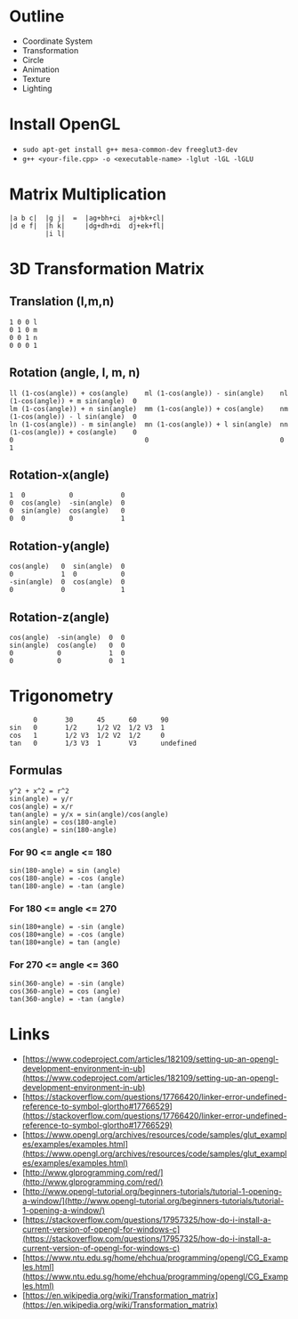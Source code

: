 # Outline

* Coordinate System
* Transformation
* Circle
* Animation
* Texture
* Lighting

# Install OpenGL

* `sudo apt-get install g++ mesa-common-dev freeglut3-dev`
* `g++ <your-file.cpp> -o <executable-name> -lglut -lGL -lGLU`

# Matrix Multiplication

```
|a b c|  |g j|  =  |ag+bh+ci  aj+bk+cl|
|d e f|  |h k|     |dg+dh+di  dj+ek+fl|
         |i l|
```

# 3D Transformation Matrix

## Translation (l,m,n)

```
1 0 0 l
0 1 0 m
0 0 1 n
0 0 0 1
```

## Rotation (angle, l, m, n)

```
ll (1-cos(angle)) + cos(angle)    ml (1-cos(angle)) - sin(angle)    nl (1-cos(angle)) + m sin(angle)  0
lm (1-cos(angle)) + n sin(angle)  mm (1-cos(angle)) + cos(angle)    nm (1-cos(angle)) - l sin(angle)  0
ln (1-cos(angle)) - m sin(angle)  mn (1-cos(angle)) + l sin(angle)  nn (1-cos(angle)) + cos(angle)    0
0                                 0                                 0                                 1
```

## Rotation-x(angle)

```
1  0           0            0
0  cos(angle)  -sin(angle)  0
0  sin(angle)  cos(angle)   0
0  0           0            1
```

## Rotation-y(angle)

```
cos(angle)   0  sin(angle)  0
0            1  0           0
-sin(angle)  0  cos(angle)  0
0            0              1
```

## Rotation-z(angle)

```
cos(angle)  -sin(angle)  0  0
sin(angle)  cos(angle)   0  0
0           0            1  0
0           0            0  1
```

# Trigonometry

```
      0       30      45      60      90
sin   0       1/2     1/2 V2  1/2 V3  1
cos   1       1/2 V3  1/2 V2  1/2     0
tan   0       1/3 V3  1       V3      undefined
```

## Formulas

```
y^2 + x^2 = r^2
sin(angle) = y/r
cos(angle) = x/r
tan(angle) = y/x = sin(angle)/cos(angle)
sin(angle) = cos(180-angle)
cos(angle) = sin(180-angle)
```

### For 90 <= angle <= 180

```
sin(180-angle) = sin (angle)
cos(180-angle) = -cos (angle)
tan(180-angle) = -tan (angle)
```

### For 180 <= angle <= 270

```
sin(180+angle) = -sin (angle)
cos(180+angle) = -cos (angle)
tan(180+angle) = tan (angle)
```

### For 270 <= angle <= 360

```
sin(360-angle) = -sin (angle)
cos(360-angle) = cos (angle)
tan(360-angle) = -tan (angle)
```

# Links

* [https://www.codeproject.com/articles/182109/setting-up-an-opengl-development-environment-in-ub](https://www.codeproject.com/articles/182109/setting-up-an-opengl-development-environment-in-ub)
* [https://stackoverflow.com/questions/17766420/linker-error-undefined-reference-to-symbol-glortho#17766529](https://stackoverflow.com/questions/17766420/linker-error-undefined-reference-to-symbol-glortho#17766529)
* [https://www.opengl.org/archives/resources/code/samples/glut_examples/examples/examples.html](https://www.opengl.org/archives/resources/code/samples/glut_examples/examples/examples.html)
* [http://www.glprogramming.com/red/](http://www.glprogramming.com/red/)
* [http://www.opengl-tutorial.org/beginners-tutorials/tutorial-1-opening-a-window/](http://www.opengl-tutorial.org/beginners-tutorials/tutorial-1-opening-a-window/)
* [https://stackoverflow.com/questions/17957325/how-do-i-install-a-current-version-of-opengl-for-windows-c](https://stackoverflow.com/questions/17957325/how-do-i-install-a-current-version-of-opengl-for-windows-c)
* [https://www.ntu.edu.sg/home/ehchua/programming/opengl/CG_Examples.html](https://www.ntu.edu.sg/home/ehchua/programming/opengl/CG_Examples.html)
* [https://en.wikipedia.org/wiki/Transformation_matrix](https://en.wikipedia.org/wiki/Transformation_matrix)
